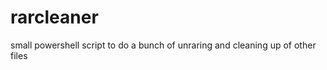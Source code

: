 rarcleaner
==========

small powershell script to do a bunch of unraring and cleaning up of other files